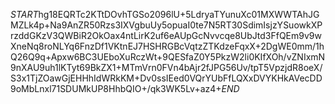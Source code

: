 $START$hg18EQRTc2KTtDOvhTGSo2096lU+5LdryaTYunuXc01MXWWTAhJGMZLk4p+Na9AnZR50Rzs3IXVgbuUy5opuaI0te7N5RT30SdimIsjzYSuowkXPrzddGKzV3QWBiR2OkOax4ntLirK2uf6eAUpGcNvvcqe8UbJtd3FfQEm9v9wXneNq8roNLYq6FnzDf1VKtnEJ7HSHRGBcVqtzZTKdzeFqxX+2DgWE0mm/1hQ26Q9q+Apxw6BC3UEboXuRczWt+9QESfaZ0Y5PkzW2li0KIfXOh/vZNIxmN9nXAU9uh1lKTyt69BkZX1+MTmVrn0FVn4bAjr2fJPG56Uv/tpT5VpzjdR8oeX/S3x1TjZOawGjEHHhIdWRkKM+Dv0ssIEed0VQrYUbFfLQXxDVYKHkAVecDD9oMbLnxl71SDUMkUP8HhbQIO+/qk3WK5Lv+az4+$END$